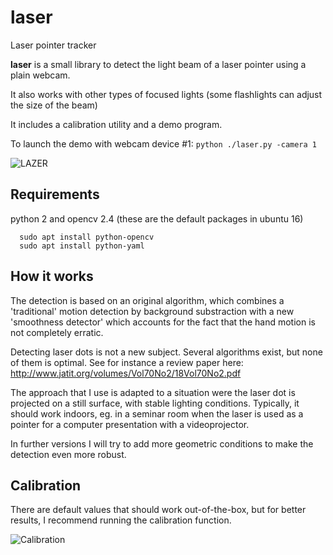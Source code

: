 # laser
Laser pointer tracker 

**laser** is a small library to detect the light beam of a laser pointer using a plain webcam.

It also works with other types of focused lights (some flashlights can adjust the size of the beam)

It includes a calibration utility and a demo program.

To launch the demo with webcam device #1:
```python ./laser.py -camera 1```

![LAZER](https://github.com/sanette/laser/blob/master/lazer.png)

## Requirements

python 2 and opencv 2.4 (these are the default packages in ubuntu 16)
```
  sudo apt install python-opencv
  sudo apt install python-yaml
```
## How it works

The detection is based on an original algorithm, which combines a 'traditional' motion detection by background substraction with a new 'smoothness detector' which accounts for the fact that the hand motion is not completely erratic.

Detecting laser dots is not a new subject. Several algorithms exist, but none of them is optimal. See for instance a review paper here: http://www.jatit.org/volumes/Vol70No2/18Vol70No2.pdf

The approach that I use is adapted to a situation were the laser dot is projected on a still surface, with stable lighting conditions. Typically, it should work indoors, eg. in a seminar room when the laser is used as a pointer for a computer presentation with a videoprojector.

In further versions I will try to add more geometric conditions to make the detection even more robust.

## Calibration

There are default values that should work out-of-the-box, but for better results, I recommend running the calibration function.

![Calibration](https://github.com/sanette/laser/blob/master/screenshot01.png)
